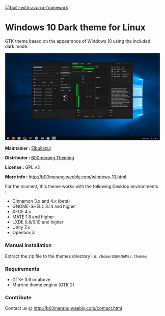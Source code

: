 [![built-with-azurra-framework](https://github.com/Elbullazul/Azurra_framework/raw/assets/azurra_framework_smaller.png)](https://github.com/Elbullazul/Azurra_framework)

# Windows 10 Dark theme for Linux

GTK theme based on the appearance of Windows 10 using the included dark mode.

![Windows-10-Dark](https://github.com/B00merang-Project/gallery/raw/master/Windows%2010%20Dark%20(3).png)

**Maintainer :** [Elbullazul](https://github.com/Elbullazul)

**Distributor :** [B00merang Theming](https://github.com/B00merang-Project)

**License :** GPL v3

**More info :** http://b00merang.weebly.com/windows-10.html

For the moment, this theme works with the following Desktop environments : 
- Cinnamon 3.x and 4.x (beta)
- GNOME-SHELL 3.14 and higher
- XFCE 4.x
- MATE 1.8 and higher
- LXDE 0.8/0.10 and higher
- Unity 7.x
- Openbox 3

### Manual installation

Extract the zip file to the themes directory i.e. `/home/USERNAME/.themes`

### Requirements

- GTK+ 3.6 or above
- Murrine theme engine (GTK 2)

### Contribute

Contact us @ http://b00merang.weebly.com/contact.html
